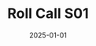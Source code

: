 ---
layout: track
title: Roll Call S01
permalink: /tracks/roll-call-s01/
description: "A StudioRich lo-fi track."
image: /assets/covers/roll-call-s01.webp
date: 2025-01-01
duration: "127.62"
album: "Stranger Vibes"
mood: [Dreamy, Nostalgic]
genre: [lo-fi hip hop, jazz rap]
---